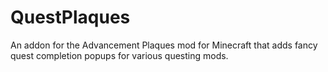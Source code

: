 # QuestPlaques
An addon for the Advancement Plaques mod for Minecraft that adds fancy quest completion popups for various questing mods.
